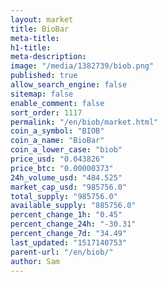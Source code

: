 ```yaml
---
layout: market
title: BioBar
meta-title: 
h1-title: 
meta-description: 
image: "/media/1382739/biob.png"
published: true
allow_search_engine: false
sitemap: false
enable_comment: false
sort_order: 1117
permalink: "/en/biob/market.html"
coin_a_symbol: "BIOB"
coin_a_name: "BioBar"
coin_a_lower_case: "biob"
price_usd: "0.043826"
price_btc: "0.00000373"
24h_volume_usd: "484.525"
market_cap_usd: "985756.0"
total_supply: "985756.0"
available_supply: "885756.0"
percent_change_1h: "0.45"
percent_change_24h: "-30.31"
percent_change_7d: "34.49"
last_updated: "1517140753"
parent-url: "/en/biob/"
author: Sam
---
```



